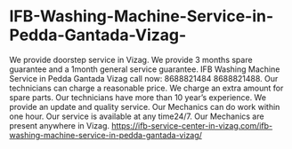 # IFB-Washing-Machine-Service-in-Pedda-Gantada-Vizag-
We provide doorstep service in Vizag. We provide 3 months spare guarantee and a 1month general service guarantee. IFB Washing Machine Service in Pedda Gantada Vizag call now: 8688821484 8688821488. Our technicians can charge a reasonable price. We charge an extra amount for spare parts. Our technicians have more than 10 year’s experience. We provide an update and quality service. Our Mechanics can do work within one hour. Our service is available at any time24/7. Our Mechanics are present anywhere in Vizag. https://ifb-service-center-in-vizag.com/ifb-washing-machine-service-in-pedda-gantada-vizag/
